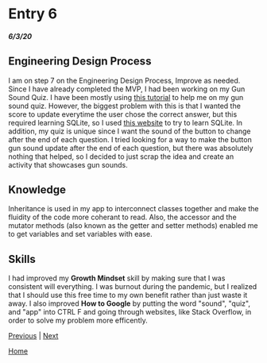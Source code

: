 # Entry 6
##### 6/3/20

## Engineering Design Process

I am on step 7 on the Engineering Design Process, Improve as needed. Since I have already completed the MVP, I had been working on my Gun Sound Quiz. I have been mostly using [this tutorial](https://www.youtube.com/watch?v=PiCZQg4mhBQ) to help me on my gun sound quiz. However, the biggest problem with this is that I wanted the score to update everytime the user chose the correct answer, but this required learning SQLite, so I used [this website](https://www.sqlitetutorial.net/) to try to learn SQLite. In addition, my quiz is unique since I want the sound of the button to change after the end of each question. I tried looking for a way to make the button gun sound update after the end of each question, but there was absolutely nothing that helped, so I decided to just scrap the idea and create an activity that showcases gun sounds.

## Knowledge

Inheritance is used in my app to interconnect classes together and make the fluidity of the code more coherant to read. Also, the accessor and the mutator methods (also known as the getter and setter methods) enabled me to get variables and set variables with ease.

## Skills

I had improved my **Growth Mindset** skill by making sure that I was consistent will everything. I was burnout during the pandemic, but I realized that I should use this free time to my own benefit rather than just waste it away. I also improved **How to Google** by putting the word "sound", "quiz", and "app" into CTRL F and going through websites, like Stack Overflow, in order to solve my problem more efficently.

[Previous](entry05.md) | [Next](entry07.md)

[Home](../README.md)